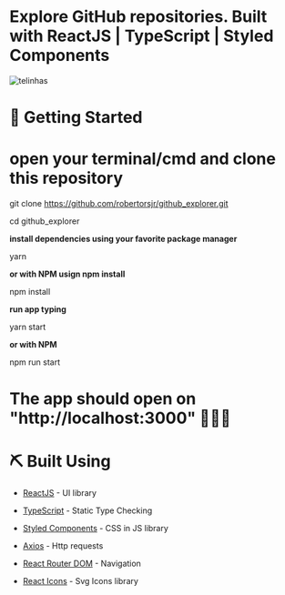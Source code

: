 # Explore GitHub repositories. Built with ReactJS | TypeScript | Styled Components

![telinhas](https://user-images.githubusercontent.com/71423080/111417065-db3ec200-86c3-11eb-9483-9e845bda1e47.png)

# :checkered_flag: Getting Started

# open your terminal/cmd and clone this repository

git clone https://github.com/robertorsjr/github_explorer.git

cd github_explorer


 **install dependencies using your favorite package manager**

yarn

**or with NPM usign npm install**

npm install

**run app typing**

yarn start

**or with NPM**

npm run start

# **The app should open on "http://localhost:3000" 🎉🎉🎉**

# :pick: Built Using

- [ReactJS](https://www.google.com/url?sa=t&rct=j&q=&esrc=s&source=web&cd=1&cad=rja&uact=8&ved=2ahUKEwie4-3NjZPpAhU7EbkGHRGZBoQQFjAAegQIExAC&url=https%3A%2F%2Fpt-br.reactjs.org%2F&usg=AOvVaw3IQxnDAV4OTuyk7FEN--qA) - UI library

- [TypeScript](https://www.google.com/url?sa=t&rct=j&q=&esrc=s&source=web&cd=1&cad=rja&uact=8&ved=2ahUKEwi02eObjpPpAhVPIrkGHWAyAycQFjAAegQIARAB&url=https%3A%2F%2Fwww.typescriptlang.org%2F&usg=AOvVaw0CNxTP-CKE5ss0r3aWazpG) - Static Type Checking

- [Styled Components](https://www.google.com/url?sa=t&rct=j&q=&esrc=s&source=web&cd=1&cad=rja&uact=8&ved=2ahUKEwj5n6jJjZPpAhV6LLkGHed1B80QFjAAegQIBxAC&url=https%3A%2F%2Fwww.styled-components.com%2F&usg=AOvVaw0J6heqwwkbKYNkr_2e7jIU) - CSS in JS library

- [Axios](https://www.google.com/url?sa=t&rct=j&q=&esrc=s&source=web&cd=1&cad=rja&uact=8&ved=2ahUKEwjcm422jZPpAhXlH7kGHYk4AK8QFjAAegQIAxAB&url=https%3A%2F%2Fgithub.com%2Faxios%2Faxios&usg=AOvVaw266wVW3XPRY46nOw2ULXdh) - Http requests

- [React Router DOM](https://www.google.com/url?sa=t&rct=j&q=&esrc=s&source=web&cd=1&cad=rja&uact=8&ved=2ahUKEwjEvujUjZPpAhVJIbkGHaNUDdEQFjAAegQIAhAB&url=https%3A%2F%2Freacttraining.com%2Freact-router%2Fweb&usg=AOvVaw39MVbEMEQCl6DDWEkh8tYs) - Navigation

- [React Icons](https://www.google.com/url?sa=t&rct=j&q=&esrc=s&source=web&cd=1&cad=rja&uact=8&ved=2ahUKEwiW56XrjZPpAhUiHbkGHUrjDCMQFjAAegQIARAB&url=https%3A%2F%2Freact-icons.github.io%2Freact-icons%2F&usg=AOvVaw2p26skb8fJ07Tiqs_rtKvr) - Svg Icons library
#
